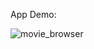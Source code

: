 App Demo:

![movie_browser](https://user-images.githubusercontent.com/87312638/129522007-034bcae0-fd53-4198-b737-c9e46269de71.png)
